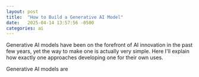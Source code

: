 ```yaml
---
layout: post
title:  "How to Build a Generative AI Model"
date:   2025-04-14 13:57:56 -0500
categories: ai
---
```


Generative AI models have been on the forefront of AI innovation in the past few years, yet the way to make one is actually very simple. Here I'll explain how exactly one approaches developing one for their own uses.

Generative AI models are